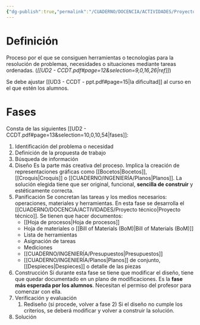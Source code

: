 ```yaml
---
{"dg-publish":true,"permalink":"/CUADERNO/DOCENCIA/ACTIVIDADES/Proyecto tecnológico/"}
---
```


# Definición
Proceso por el que se consiguen herramientas o tecnologías para la resolución de problemas, necesidades o situaciones mediante tareas ordenadas.
(*[[UD2 - CCDT.pdf#page=12&selection=9,0,16,26|ref]]*)

Se debe ajustar [[UD3 - CCDT - ppt.pdf#page=15|la dificultad]] al curso en el que estén los alumnos.

# Fases
Consta de las siguientes [[UD2 - CCDT.pdf#page=13&selection=10,0,10,54|fases]]:
1. Identificación del problema o necesidad
2. Definición de la propuesta de trabajo
3. Búsqueda de información
4. Diseño
	Es la parte más creativa del proceso.
	Implica la creación de representaciones gráficas como [[Bocetos\|Bocetos]], [[Croquis\|Croquis]] o [[CUADERNO/INGENIERÍA/Planos\|Planos]].
	La solución elegida tiene que ser original, funcional, **sencilla de construir** y estéticamente correcta.
5. Panificación
	Se concretan las tareas y los medios necesarios: operaciones, materiales y herramientas. En esta fase se desarrolla el [[CUADERNO/DOCENCIA/ACTIVIDADES/Proyecto técnico\|Proyecto técnico]].
	Se tienen que hacer documentos:
	- [[Hoja de procesos\|Hoja de procesos]]
	- Hoja de materiales o [[Bill of Materials (BoM)\|Bill of Materials (BoM)]]
	- Lista de herramientas
	- Asignación de tareas
	- Mediciones
	- [[CUADERNO/INGENIERÍA/Presupuestos\|Presupuestos]]
	- [[CUADERNO/INGENIERÍA/Planos\|Planos]] de conjunto, [[Despieces\|Despieces]] o detalle de las piezas
6. Construcción
   Si durante esta fase se tiene que modificar el diseño, tiene que quedar documentado en un plano de modificaciones.
   Es la **fase más esperada por los alumnos**. Necesitan el permiso del profesor para comenzar con ella.
7. Verificación y evaluación
	1. Rediseño (si procede, volver a fase 2)
	   Si el diseño no cumple los criterios, se deberá modificar y volver a construir la solución.
8. Solución
